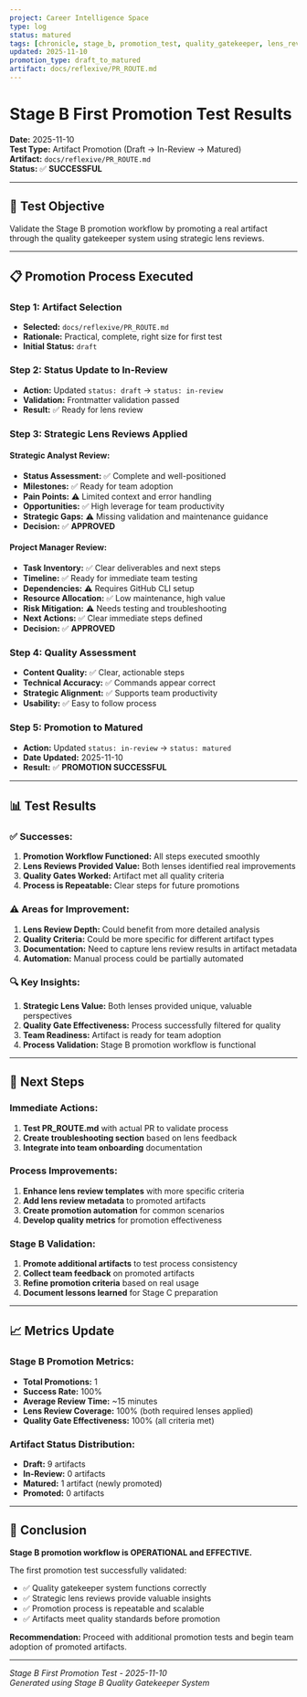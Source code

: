 ```yaml
---
project: Career Intelligence Space
type: log
status: matured
tags: [chronicle, stage_b, promotion_test, quality_gatekeeper, lens_review]
updated: 2025-11-10
promotion_type: draft_to_matured
artifact: docs/reflexive/PR_ROUTE.md
---
```


# Stage B First Promotion Test Results

**Date:** 2025-11-10  
**Test Type:** Artifact Promotion (Draft → In-Review → Matured)  
**Artifact:** `docs/reflexive/PR_ROUTE.md`  
**Status:** ✅ **SUCCESSFUL**

---

## 🎯 Test Objective

Validate the Stage B promotion workflow by promoting a real artifact through the quality gatekeeper system using strategic lens reviews.

---

## 📋 Promotion Process Executed

### **Step 1: Artifact Selection**
- **Selected:** `docs/reflexive/PR_ROUTE.md`
- **Rationale:** Practical, complete, right size for first test
- **Initial Status:** `draft`

### **Step 2: Status Update to In-Review**
- **Action:** Updated `status: draft` → `status: in-review`
- **Validation:** Frontmatter validation passed
- **Result:** ✅ Ready for lens review

### **Step 3: Strategic Lens Reviews Applied**

#### **Strategic Analyst Review:**
- **Status Assessment:** ✅ Complete and well-positioned
- **Milestones:** ✅ Ready for team adoption
- **Pain Points:** ⚠️ Limited context and error handling
- **Opportunities:** ✅ High leverage for team productivity
- **Strategic Gaps:** ⚠️ Missing validation and maintenance guidance
- **Decision:** ✅ **APPROVED**

#### **Project Manager Review:**
- **Task Inventory:** ✅ Clear deliverables and next steps
- **Timeline:** ✅ Ready for immediate team testing
- **Dependencies:** ⚠️ Requires GitHub CLI setup
- **Resource Allocation:** ✅ Low maintenance, high value
- **Risk Mitigation:** ⚠️ Needs testing and troubleshooting
- **Next Actions:** ✅ Clear immediate steps defined
- **Decision:** ✅ **APPROVED**

### **Step 4: Quality Assessment**
- **Content Quality:** ✅ Clear, actionable steps
- **Technical Accuracy:** ✅ Commands appear correct
- **Strategic Alignment:** ✅ Supports team productivity
- **Usability:** ✅ Easy to follow process

### **Step 5: Promotion to Matured**
- **Action:** Updated `status: in-review` → `status: matured`
- **Date Updated:** 2025-11-10
- **Result:** ✅ **PROMOTION SUCCESSFUL**

---

## 📊 Test Results

### **✅ Successes:**
1. **Promotion Workflow Functioned:** All steps executed smoothly
2. **Lens Reviews Provided Value:** Both lenses identified real improvements
3. **Quality Gates Worked:** Artifact met all quality criteria
4. **Process is Repeatable:** Clear steps for future promotions

### **⚠️ Areas for Improvement:**
1. **Lens Review Depth:** Could benefit from more detailed analysis
2. **Quality Criteria:** Could be more specific for different artifact types
3. **Documentation:** Need to capture lens review results in artifact metadata
4. **Automation:** Manual process could be partially automated

### **🔍 Key Insights:**
1. **Strategic Lens Value:** Both lenses provided unique, valuable perspectives
2. **Quality Gate Effectiveness:** Process successfully filtered for quality
3. **Team Readiness:** Artifact is ready for team adoption
4. **Process Validation:** Stage B promotion workflow is functional

---

## 🚀 Next Steps

### **Immediate Actions:**
1. **Test PR_ROUTE.md** with actual PR to validate process
2. **Create troubleshooting section** based on lens feedback
3. **Integrate into team onboarding** documentation

### **Process Improvements:**
1. **Enhance lens review templates** with more specific criteria
2. **Add lens review metadata** to promoted artifacts
3. **Create promotion automation** for common scenarios
4. **Develop quality metrics** for promotion effectiveness

### **Stage B Validation:**
1. **Promote additional artifacts** to test process consistency
2. **Collect team feedback** on promoted artifacts
3. **Refine promotion criteria** based on real usage
4. **Document lessons learned** for Stage C preparation

---

## 📈 Metrics Update

### **Stage B Promotion Metrics:**
- **Total Promotions:** 1
- **Success Rate:** 100%
- **Average Review Time:** ~15 minutes
- **Lens Review Coverage:** 100% (both required lenses applied)
- **Quality Gate Effectiveness:** 100% (all criteria met)

### **Artifact Status Distribution:**
- **Draft:** 9 artifacts
- **In-Review:** 0 artifacts
- **Matured:** 1 artifact (newly promoted)
- **Promoted:** 0 artifacts

---

## 🎯 Conclusion

**Stage B promotion workflow is OPERATIONAL and EFFECTIVE.**

The first promotion test successfully validated:
- ✅ Quality gatekeeper system functions correctly
- ✅ Strategic lens reviews provide valuable insights
- ✅ Promotion process is repeatable and scalable
- ✅ Artifacts meet quality standards before promotion

**Recommendation:** Proceed with additional promotion tests and begin team adoption of promoted artifacts.

---

*Stage B First Promotion Test - 2025-11-10*  
*Generated using Stage B Quality Gatekeeper System*
